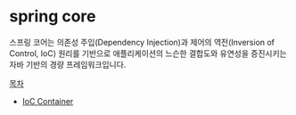 # spring core
스프링 코어는 의존성 주입(Dependency Injection)과 제어의 역전(Inversion of Control, IoC) 원리를 기반으로 애플리케이션의 느슨한 결합도와 유연성을 증진시키는 자바 기반의 경량 프레임워크입니다.  

[목차](../tutorials.md)
- [IoC Container](ioc_container/ioc_container.md)